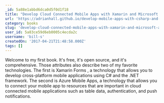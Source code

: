 ```yaml
---
_id: 5a88e1abbd6dca0d5f0d1f18
title: "Develop Cloud Connected Mobile Apps with Xamarin and Microsoft Azure"
url: 'https://adrianhall.github.io/develop-mobile-apps-with-csharp-and-azure/'
category: books
slug: 'develop-cloud-connected-mobile-apps-with-xamarin-and-microsoft-azure'
user_id: 5a83ce59d6eb0005c4ecda2c
username: 'bill-s'
createdOn: '2017-04-21T21:48:58.000Z'
tags: []
---
```


Welcome to my first book. It's free, it's open source, and it's comprehensive. Those attributes also describe two of my favorite technologies. The first is Xamarin Forms , a technology that allows you to develop cross-platform mobile applications using C# and the .NET framework. The second is Azure Mobile Apps, a technology that allows you to connect your mobile app to resources that are important in cloud connected mobile applications such as table data, authentication, and push notifications.
